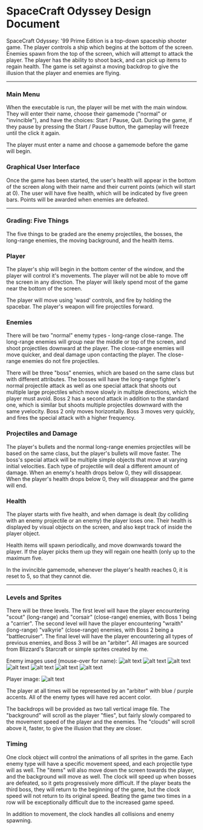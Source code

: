 # SpaceCraft Odyssey Design Document
SpaceCraft Odyssey: '99 Prime Edition is a top-down spaceship shooter game.  The player controls a ship which begins at the bottom of the screen.  Enemies spawn from the top of the screen, which will attempt to attack the player.  The player has the ability to shoot back, and can pick up items to regain health.  The game is set against a moving backdrop to give the illusion that the player and enemies are flying.

----

### Main Menu
When the executable is run, the player will be met with the main window.  They will enter their name, choose their gamemode ("normal" or "invincible"), and have the choices: Start / Pause, Quit.  During the game, if they pause by pressing the Start / Pause button, the gameplay will freeze until the click it again.

The player must enter a name and choose a gamemode before the game will begin.

### Graphical User Interface
Once the game has been started, the user's health will appear in the bottom of the screen along with their name and their current points (which will start at 0).  The user will have five health, which will be indicated by five green bars.  Points will be awarded when enemies are defeated.

----

### Grading: Five Things
The five things to be graded are the enemy projectiles, the bosses, the long-range enemies, the moving background, and the health items.

### Player
The player's ship will begin in the bottom center of the window, and the player will control it's movements.  The player will not be able to move off the screen in any direction.  The player will likely spend most of the game near the bottom of the screen.

The player will move using 'wasd' controls, and fire by holding the spacebar.  The player's weapon will fire projectiles forward.

### Enemies
There will be two "normal" enemy types - long-range close-range.  The long-range enemies will group near the middle or top of the screen, and shoot projectiles downward at the player.  The close-range enemies will move quicker, and deal damage upon contacting the player.  The close-range enemies do not fire projectiles.

There will be three "boss" enemies, which are based on the same class but with different attributes.  The bosses will have the long-range fighter's normal projectile attack as well as one special attack that shoots out multiple large projectiles which move slowly in multiple directions, which the player must avoid.  Boss 2 has a second attack in addition to the standard one, which is similar but shoots multiple projectiles downward with the same yvelocity.  Boss 2 only moves horizontally.  Boss 3 moves very quickly, and fires the special attack with a higher frequency.

### Projectiles and Damage
The player's bullets and the normal long-range enemies projectiles will be based on the same class, but the player's bullets will move faster.  The boss's special attack will be multiple simple objects that move at varying initial velocities.  Each type of projectile will deal a different amount of damage.  When an enemy's health drops below 0, they will dissappear.  When the player's health drops below 0, they will dissappear and the game will end.

### Health
The player starts with five health, and when damage is dealt (by colliding with an enemy projectile or an enemy) the player loses one.  Their health is displayed by visual objects on the screen, and also kept track of inside the player object.

Health items will spawn periodically, and move downwards toward the player.  If the player picks them up they will regain one health (only up to the maximum five.

In the invincible gamemode, whenever the player's health reaches 0, it is reset to 5, so that they cannot die.

----

### Levels and Sprites
There will be three levels.  The first level will have the player encountering "scout" (long-range) and "corsair" (close-range) enemies, with Boss 1 being a "carrier".  The second level will have the player encountering "wraith" (long-range) "valkyrie" (close-range) enemies, with Boss 2 being a "battlecruiser".  The final level will have the player encountering all types of previous enemies, and Boss 3 will be an "arbiter".  All images are sourced from Blizzard's Starcraft or simple sprites created by me.

Enemy images used (mouse-over for name):
![alt text](https://github.com/usc-csci102-spring2013/game_cbrand/blob/master/sprites/toss_scout.gif?raw=true "Long-Range 1: Scout")
![alt text](https://github.com/usc-csci102-spring2013/game_cbrand/blob/master/sprites/toss_corsair.gif?raw=true "Close-Range 1: Corsair")
![alt text](https://raw.github.com/usc-csci102-spring2013/game_cbrand/master/sprites/terran_valkyrie.gif?login=clay-to-n&token=8a7e798723d61f2b6e77e61a6f674b28 "Close-Range 2: Valkyrie")
![alt text](https://github.com/usc-csci102-spring2013/game_cbrand/blob/master/sprites/terran_wraith.gif?raw=true "Long-Range 2: Wraith")
![alt text](https://github.com/usc-csci102-spring2013/game_cbrand/blob/master/sprites/toss_carrier.gif?raw=true "Boss 1: Carrier")
![alt text](https://github.com/usc-csci102-spring2013/game_cbrand/blob/master/sprites/terran_bc.gif?raw=true "Boss 2: Battlecruiser")
![alt text](https://github.com/usc-csci102-spring2013/game_cbrand/blob/master/sprites/toss_arbiter.gif?raw=true "Boss 3: Arbiter")

Player image:
![alt text](https://github.com/usc-csci102-spring2013/game_cbrand/blob/master/sprites/toss_arbiter.png?raw=true "Player: Dark Colored Arbiter")

The player at all times will be represented by an "arbiter" with blue / purple accents.  All of the enemy types will have red accent color.

The backdrops will be provided as two tall vertical image file.  The "background" will scroll as the player "flies", but fairly slowly compared to the movement speed of the player and the enemies.  The "clouds" will scroll above it, faster, to give the illusion that they are closer.

### Timing
One clock object will control the animations of all sprites in the game.  Each enemy type will have a specific movement speed, and each projectile type will as well.  The "items" will also move down the screen towards the player, and the background will move as well.  The clock will speed up when bosses are defeated, so it gets progressively more difficult.  If the player beats the third boss, they will return to the beginning of the game, but the clock speed will not return to its original speed.  Beating the game two times in a row will be exceptionally difficult due to the increased game speed.

In addition to movement, the clock handles all collisions and enemy spawning.